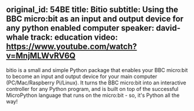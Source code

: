 original_id: 54BE
title: Bitio
subtitle: Using the BBC micro:bit as an input and output device for any python enabled computer
speaker: david-whale
track: education
video: https://www.youtube.com/watch?v=MnjMLWvRV6Q
---
bitio is a small and simple Python package that enables your BBC micro:bit to become an input and output device for your main computer (PC/Mac/Raspberry Pi/Linux). It turns the BBC micro:bit into an interactive controller for any Python program, and is built on top of the successful MicroPython language that runs on the micro:bit - so, it's Python all the way!
